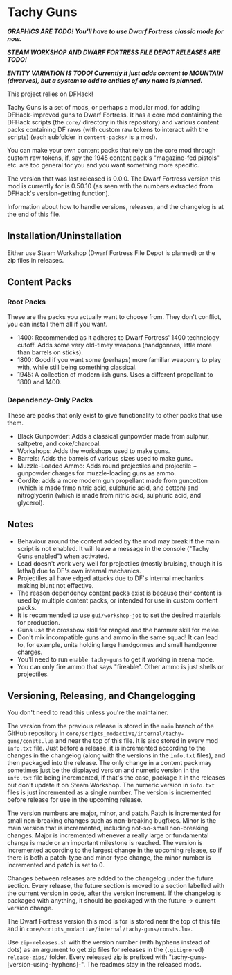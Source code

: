 # Tachy Guns

***GRAPHICS ARE TODO! You'll have to use Dwarf Fortress classic mode for now.***

***STEAM WORKSHOP AND DWARF FORTRESS FILE DEPOT RELEASES ARE TODO!***

***ENTITY VARIATION IS TODO! Currently it just adds content to MOUNTAIN (dwarves), but a system to add to entities of any name is planned.***

This project relies on DFHack!

Tachy Guns is a set of mods, or perhaps a modular mod, for adding DFHack-improved guns to Dwarf Fortress.
It has a core mod containing the DFHack scripts (the `core/` directory in this repository) and various content packs containing DF raws (with custom raw tokens to interact with the scripts) (each subfolder in `content-packs/` is a mod).

You can make your own content packs that rely on the core mod through custom raw tokens, if, say the 1945 content pack's "magazine-fed pistols" etc. are too general for you and you want something more specific.

The version that was last released is 0.0.0.
The Dwarf Fortress version this mod is currently for is 0.50.10 (as seen with the numbers extracted from DFHack's version-getting function).

Information about how to handle versions, releases, and the changelog is at the end of this file.

## Installation/Uninstallation

Either use Steam Workshop (Dwarf Fortress File Depot is planned) or the zip files in releases.

## Content Packs

### Root Packs

These are the packs you actually want to choose from.
They don't conflict, you can install them all if you want.

- 1400: Recommended as it adheres to Dwarf Fortress' 1400 technology cutoff.
	Adds some very old-timey weapons (handgonnes, little more than barrels on sticks).
- 1800: Good if you want some (perhaps) more familiar weaponry to play with, while still being something classical.
- 1945: A collection of modern-ish guns.
	Uses a different propellant to 1800 and 1400.

### Dependency-Only Packs

These are packs that only exist to give functionality to other packs that use them.

- Black Gunpowder: Adds a classical gunpowder made from sulphur, saltpetre, and coke/charcoal.
- Workshops: Adds the workshops used to make guns.
- Barrels: Adds the barrels of various sizes used to make guns.
- Muzzle-Loaded Ammo: Adds round projectiles and projectile + gunpowder charges for muzzle-loading guns as ammo.
- Cordite: adds a more modern gun propellant made from guncotton (which is made frmo nitric acid, sulphuric acid, and cotton) and nitroglycerin (which is made from nitric acid, sulphuric acid, and glycerol).

## Notes

- Behaviour around the content added by the mod may break if the main script is not enabled.
	It will leave a message in the console ("Tachy Guns enabled") when activated.
- Lead doesn't work very well for projectiles (mostly bruising, though it is lethal) due to DF's own internal mechanics.
- Projectiles all have edged attacks due to DF's internal mechanics making blunt not effective.
- The reason dependency content packs exist is because their content is used by multiple content packs, or intended for use in custom content packs.
- It is recommended to use `gui/workshop-job` to set the desired materials for production.
- Guns use the crossbow skill for ranged and the hammer skill for melee.
- Don't mix incompatible guns and ammo in the same squad!
	It can lead to, for example, units holding large handgonnes and small handgonne charges.
- You'll need to run `enable tachy-guns` to get it working in arena mode.
- You can only fire ammo that says "fireable".
	Other ammo is just shells or projectiles.

## Versioning, Releasing, and Changelogging

You don't need to read this unless you're the maintainer.

The version from the previous release is stored in the `main` branch of the GitHub repository in `core/scripts_modactive/internal/tachy-guns/consts.lua` and near the top of this file.
It is also stored in every mod `info.txt` file.
Just before a release, it is incremented according to the changes in the changelog (along with the versions in the `info.txt` files), and then packaged into the release.
The only change in a content pack may sometimes just be the displayed version and numeric version in the `info.txt` file being incremented, if that's the case, package it in the releases but don't update it on Steam Workshop.
The numeric version in `info.txt` files is just incremented as a single number.
The version is incremented before release for use in the upcoming release.

The version numbers are major, minor, and patch.
Patch is incremented for small non-breaking changes such as non-breaking bugfixes.
Minor is the main version that is incremented, including not-so-small non-breaking changes.
Major is incremented whenever a really large or fundamental change is made or an important milestone is reached.
The version is incremented according to the largest change in the upcoming release, so if there is both a patch-type and minor-type change, the minor number is incremented and patch is set to 0.

Changes between releases are added to the changelog under the future section.
Every release, the future section is moved to a section labelled with the current version in code, after the version increment.
If the changelog is packaged with anything, it should be packaged with the future -> current version change.

The Dwarf Fortress version this mod is for is stored near the top of this file and in `core/scripts_modactive/internal/tachy-guns/consts.lua`.

Use `zip-releases.sh` with the version number (with hyphens instead of dots) as an argument to get zip files for releases in the (`.gitignore`d) `release-zips/` folder.
Every released zip is prefixed with "tachy-guns-[version-using-hyphens]-".
The readmes stay in the released mods.
